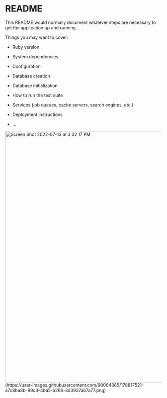 # README

This README would normally document whatever steps are necessary to get the
application up and running.

Things you may want to cover:

* Ruby version

* System dependencies

* Configuration

* Database creation

* Database initialization

* How to run the test suite

* Services (job queues, cache servers, search engines, etc.)

* Deployment instructions

* ...
<img width="808" alt="Screen Shot 2022-07-13 at 3 32 17 PM" src="https://user-images.githubusercontent.com/90064385/178817495-ece6b005-8134-4d40-a55f-9351353845c2.png">
(https://user-images.githubusercontent.com/90064385/178817521-a7c8ba8b-99c3-4ba5-a266-3d3937ab7a77.png)
